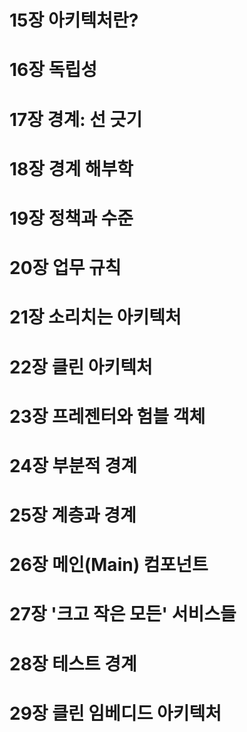 # 15장 아키텍처란?

# 16장 독립성

# 17장 경계: 선 긋기

# 18장 경계 해부학

# 19장 정책과 수준

# 20장 업무 규칙

# 21장 소리치는 아키텍처

# 22장 클린 아키텍처

# 23장 프레젠터와 험블 객체

# 24장 부분적 경계

# 25장 계층과 경계

# 26장 메인(Main) 컴포넌트

# 27장 '크고 작은 모든' 서비스들

# 28장 테스트 경계

# 29장 클린 임베디드 아키텍처
